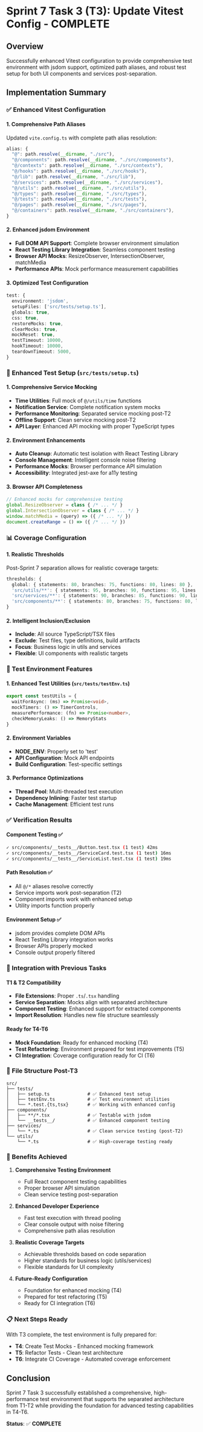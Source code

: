 # Sprint 7 Task 3 (T3): Update Vitest Config - COMPLETE

## Overview
Successfully enhanced Vitest configuration to provide comprehensive test environment with jsdom support, optimized path aliases, and robust test setup for both UI components and services post-separation.

## Implementation Summary

### ✅ Enhanced Vitest Configuration

#### 1. Comprehensive Path Aliases
Updated `vite.config.ts` with complete path alias resolution:
```typescript
alias: {
  "@": path.resolve(__dirname, "./src"),
  "@/components": path.resolve(__dirname, "./src/components"),
  "@/contexts": path.resolve(__dirname, "./src/contexts"),
  "@/hooks": path.resolve(__dirname, "./src/hooks"),
  "@/lib": path.resolve(__dirname, "./src/lib"),
  "@/services": path.resolve(__dirname, "./src/services"),
  "@/utils": path.resolve(__dirname, "./src/utils"),
  "@/types": path.resolve(__dirname, "./src/types"),
  "@/tests": path.resolve(__dirname, "./src/tests"),
  "@/pages": path.resolve(__dirname, "./src/pages"),
  "@/containers": path.resolve(__dirname, "./src/containers"),
}
```

#### 2. Enhanced jsdom Environment
- **Full DOM API Support**: Complete browser environment simulation
- **React Testing Library Integration**: Seamless component testing
- **Browser API Mocks**: ResizeObserver, IntersectionObserver, matchMedia
- **Performance APIs**: Mock performance measurement capabilities

#### 3. Optimized Test Configuration
```typescript
test: {
  environment: 'jsdom',
  setupFiles: ['src/tests/setup.ts'],
  globals: true,
  css: true,
  restoreMocks: true,
  clearMocks: true,
  mockReset: true,
  testTimeout: 10000,
  hookTimeout: 10000,
  teardownTimeout: 5000,
}
```

### 🔧 Enhanced Test Setup (`src/tests/setup.ts`)

#### 1. Comprehensive Service Mocking
- **Time Utilities**: Full mock of `@/utils/time` functions
- **Notification Service**: Complete notification system mocks
- **Performance Monitoring**: Separated service mocking post-T2
- **Offline Support**: Clean service mocking post-T2
- **API Layer**: Enhanced API mocking with proper TypeScript types

#### 2. Environment Enhancements
- **Auto Cleanup**: Automatic test isolation with React Testing Library
- **Console Management**: Intelligent console noise filtering
- **Performance Mocks**: Browser performance API simulation
- **Accessibility**: Integrated jest-axe for a11y testing

#### 3. Browser API Completeness
```typescript
// Enhanced mocks for comprehensive testing
global.ResizeObserver = class { /* ... */ }
global.IntersectionObserver = class { /* ... */ }
window.matchMedia = (query) => ({ /* ... */ })
document.createRange = () => ({ /* ... */ })
```

### 📊 Coverage Configuration

#### 1. Realistic Thresholds
Post-Sprint 7 separation allows for realistic coverage targets:
```typescript
thresholds: {
  global: { statements: 80, branches: 75, functions: 80, lines: 80 },
  'src/utils/**': { statements: 95, branches: 90, functions: 95, lines: 95 },
  'src/services/**': { statements: 90, branches: 85, functions: 90, lines: 90 },
  'src/components/**': { statements: 80, branches: 75, functions: 80, lines: 80 },
}
```

#### 2. Intelligent Inclusion/Exclusion
- **Include**: All source TypeScript/TSX files
- **Exclude**: Test files, type definitions, build artifacts
- **Focus**: Business logic in utils and services
- **Flexible**: UI components with realistic targets

### 🎯 Test Environment Features

#### 1. Enhanced Test Utilities (`src/tests/testEnv.ts`)
```typescript
export const testUtils = {
  waitForAsync: (ms) => Promise<void>,
  mockTimers: () => TimerControls,
  measurePerformance: (fn) => Promise<number>,
  checkMemoryLeaks: () => MemoryStats
}
```

#### 2. Environment Variables
- **NODE_ENV**: Properly set to 'test'
- **API Configuration**: Mock API endpoints
- **Build Configuration**: Test-specific settings

#### 3. Performance Optimizations
- **Thread Pool**: Multi-threaded test execution
- **Dependency Inlining**: Faster test startup
- **Cache Management**: Efficient test runs

### ✅ Verification Results

#### Component Testing ✅
```bash
✓ src/components/__tests__/Button.test.tsx (1 test) 42ms
✓ src/components/__tests__/ServiceCard.test.tsx (1 test) 16ms
✓ src/components/__tests__/ServiceList.test.tsx (1 test) 19ms
```

#### Path Resolution ✅
- All `@/*` aliases resolve correctly
- Service imports work post-separation (T2)
- Component imports work with enhanced setup
- Utility imports function properly

#### Environment Setup ✅
- jsdom provides complete DOM APIs
- React Testing Library integration works
- Browser APIs properly mocked
- Console output properly filtered

### 🔗 Integration with Previous Tasks

#### T1 & T2 Compatibility
- **File Extensions**: Proper `.ts`/`.tsx` handling
- **Service Separation**: Mocks align with separated architecture
- **Component Testing**: Enhanced support for extracted components
- **Import Resolution**: Handles new file structure seamlessly

#### Ready for T4-T6
- **Mock Foundation**: Ready for enhanced mocking (T4)
- **Test Refactoring**: Environment prepared for test improvements (T5)
- **CI Integration**: Coverage configuration ready for CI (T6)

### 📂 File Structure Post-T3

```
src/
├── tests/
│   ├── setup.ts              # ✅ Enhanced test setup
│   ├── testEnv.ts            # ✅ Test environment utilities
│   └── *.test.{ts,tsx}       # ✅ Working with enhanced config
├── components/
│   ├── **/*.tsx              # ✅ Testable with jsdom
│   └── __tests__/            # ✅ Enhanced component testing
├── services/
│   └── *.ts                  # ✅ Clean service testing (post-T2)
└── utils/
    └── *.ts                  # ✅ High-coverage testing ready
```

### 🎯 Benefits Achieved

1. **Comprehensive Testing Environment**
   - Full React component testing capabilities
   - Proper browser API simulation
   - Clean service testing post-separation

2. **Enhanced Developer Experience**
   - Fast test execution with thread pooling
   - Clear console output with noise filtering
   - Comprehensive path alias resolution

3. **Realistic Coverage Targets**
   - Achievable thresholds based on code separation
   - Higher standards for business logic (utils/services)
   - Flexible standards for UI complexity

4. **Future-Ready Configuration**
   - Foundation for enhanced mocking (T4)
   - Prepared for test refactoring (T5)
   - Ready for CI integration (T6)

### 📋 Next Steps Ready

With T3 complete, the test environment is fully prepared for:
- **T4**: Create Test Mocks - Enhanced mocking framework
- **T5**: Refactor Tests - Clean test architecture
- **T6**: Integrate CI Coverage - Automated coverage enforcement

## Conclusion

Sprint 7 Task 3 successfully established a comprehensive, high-performance test environment that supports the separated architecture from T1-T2 while providing the foundation for advanced testing capabilities in T4-T6.

**Status**: ✅ **COMPLETE**
